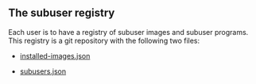 The subuser registry
--------------------------------

Each user is to have a registry of subuser images and subuser programs. This registry is a git repository with the following two files:

 * [installed-images.json](installed-images.json)

 * [subusers.json](subusers.json)
